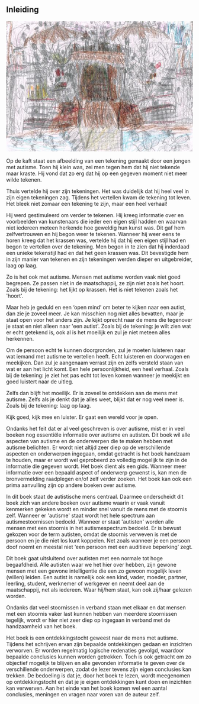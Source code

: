 <span id="calibre_link-3" class="calibre1"></span>Inleiding<span id="calibre_link-80" class="calibre1"></span>
--------------------------------------------------------------------------------------------------------------

<img src="images/000001.jpg" class="calibre5" />

Op de kaft staat een afbeelding van een tekening gemaakt door een jongen met autisme. Toen hij klein was, zei men tegen hem dat hij niet tekende maar kraste. Hij vond dat zo erg dat hij op een gegeven moment niet meer wilde tekenen.

Thuis vertelde hij over zijn tekeningen. Het was duidelijk dat hij heel veel in zijn eigen tekeningen zag. Tijdens het vertellen kwam de tekening tot leven. Het bleek niet zomaar een tekening te zijn, maar een heel verhaal!

Hij werd gestimuleerd om verder te tekenen. Hij kreeg informatie over en voorbeelden van kunstenaars die ieder een eigen stijl hadden en waarvan niet iedereen meteen herkende hoe geweldig hun kunst was. Dit gaf hem zelfvertrouwen en hij begon weer te tekenen. Wanneer hij weer eens te horen kreeg dat het krassen was, vertelde hij dat hij een eigen stijl had en begon te vertellen over de tekening. Men begon in te zien dat hij inderdaad een unieke tekenstijl had en dat het geen krassen was. Dit bevestigde hem in zijn manier van tekenen en zijn tekeningen werden dieper en uitgebreider, laag op laag.

Zo is het ook met autisme. Mensen met autisme worden vaak niet goed begrepen. Ze passen niet in de maatschappij, ze zijn niet zoals het hoort. Zoals bij de tekening: het lijkt op krassen. Het is niet tekenen zoals het 'hoort'.

Maar heb je geduld en een ‘open mind’ om beter te kijken naar een autist, dan zie je zoveel meer. Je kan misschien nog niet alles bevatten, maar je staat open voor het anders zijn. Je kijkt oprecht naar de mens die tegenover je staat en niet alleen naar 'een autist'. Zoals bij de tekening: je wilt zien wat er echt getekend is, ook al is het moeilijk en zul je niet meteen alles herkennen.

Om de persoon echt te kunnen doorgronden, zul je moeten luisteren naar wat iemand met autisme te vertellen heeft. Echt luisteren en doorvragen en meekijken. Dan zul je aangenaam verrast zijn en zelfs versteld staan van wat er aan het licht komt. Een hele persoonlijkheid, een heel verhaal. Zoals bij de tekening: je ziet het pas echt tot leven komen wanneer je meekijkt en goed luistert naar de uitleg.

Zelfs dan blijft het moeilijk. Er is zoveel te ontdekken aan de mens met autisme. Zelfs als je denkt dat je alles weet, blijkt dat er nog veel meer is. Zoals bij de tekening: laag op laag.

Kijk goed, kijk mee en luister. Er gaat een wereld voor je open.

Ondanks het feit dat er al veel geschreven is over autisme, mist er in veel boeken nog essentiële informatie over autisme en autisten. Dit boek wil alle aspecten van autisme en de onderwerpen die te maken hebben met autisme belichten. Er wordt niet altijd zeer diep op de verschillende aspecten en onderwerpen ingegaan, omdat getracht is het boek handzaam te houden, maar er wordt wel geprobeerd zo volledig mogelijk te zijn in de informatie die gegeven wordt. Het boek dient als een gids. Wanneer meer informatie over een bepaald aspect of onderwerp gewenst is, kan men de bronvermelding raadplegen en/of zelf verder zoeken. Het boek kan ook een prima aanvulling zijn op andere boeken over autisme.

In dit boek staat de autistische mens centraal. Daarmee onderscheidt dit boek zich van andere boeken over autisme waarin er vaak vanuit kenmerken gekeken wordt en minder snel vanuit de mens met de stoornis zelf. Wanneer er 'autisme' staat wordt het hele spectrum aan autismestoornissen bedoeld. Wanneer er staat 'autisten' worden alle mensen met een stoornis in het autismespectrum bedoeld. Er is bewust gekozen voor de term autisten, omdat de stoornis verweven is met de persoon en je die niet los kunt koppelen. Net zoals wanneer je een persoon doof noemt en meestal niet ‘een persoon met een auditieve beperking’ zegt.

<span class="calibre3">Dit boek gaat uitsluitend over autisten met een normale tot hoge begaafdheid. Alle autisten waar we het hier over hebben, zijn gewone mensen met een gewone intelligentie die een zo gewoon mogelijk leven (willen) leiden. </span><span class="s-t6">Een autist is namelijk ook een kind, vader, moeder, partner, leerling, student, werknemer of werkgever en neemt deel aan de maatschappij, net als iedereen. </span><span class="calibre3">Waar hij/hem staat, kan ook zij/haar gelezen worden.</span>

Ondanks dat veel stoornissen in verband staan met elkaar en dat mensen met een stoornis vaker last kunnen hebben van meerdere stoornissen tegelijk, wordt er hier niet zeer diep op ingegaan in verband met de handzaamheid van het boek.

Het boek is een ontdekkingstocht geweest naar de mens met autisme. Tijdens het schrijven ervan zijn bepaalde ontdekkingen gedaan en inzichten verworven. Er worden regelmatig logische redenaties gevolgd, waardoor bepaalde conclusies kunnen worden getrokken. Toch is ook getracht om zo objectief mogelijk te blijven en alle gevonden informatie te geven over de verschillende onderwerpen, zodat de lezer tevens zijn eigen conclusies kan trekken. De bedoeling is dat je, door het boek te lezen, wordt meegenomen op ontdekkingstocht en dat je je eigen ontdekkingen kunt doen en inzichten kan verwerven. Aan het einde van het boek komen wel een aantal conclusies, meningen en vragen naar voren van de auteur zelf.

